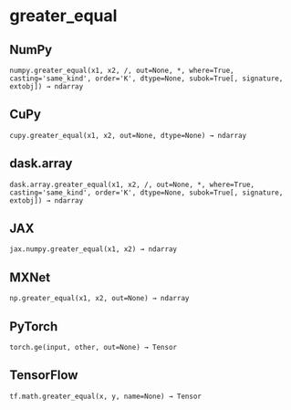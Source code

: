 # greater_equal

## NumPy

```
numpy.greater_equal(x1, x2, /, out=None, *, where=True, casting='same_kind', order='K', dtype=None, subok=True[, signature, extobj]) → ndarray
```

## CuPy

```
cupy.greater_equal(x1, x2, out=None, dtype=None) → ndarray
```

## dask.array

```
dask.array.greater_equal(x1, x2, /, out=None, *, where=True, casting='same_kind', order='K', dtype=None, subok=True[, signature, extobj]) → ndarray
```

## JAX

```
jax.numpy.greater_equal(x1, x2) → ndarray
```

## MXNet

```
np.greater_equal(x1, x2, out=None) → ndarray
```

## PyTorch

```
torch.ge(input, other, out=None) → Tensor
```

## TensorFlow

```
tf.math.greater_equal(x, y, name=None) → Tensor
```
